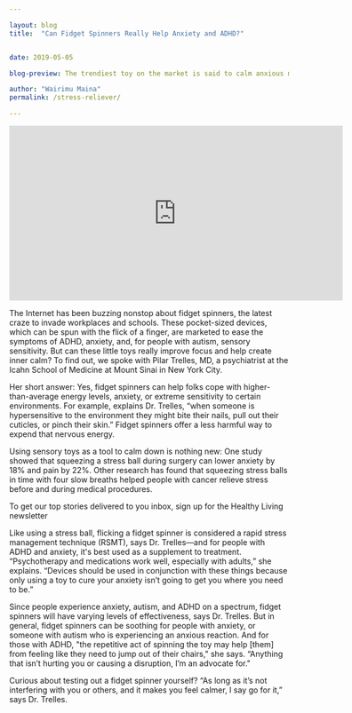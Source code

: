 ```yaml
---

layout: blog
title:  "Can Fidget Spinners Really Help Anxiety and ADHD?"


date: 2019-05-05

blog-preview: The trendiest toy on the market is said to calm anxious minds. We asked a psychiatrist if these devices can actually make a difference for people living with anxiety, ADHD, and autism.

author: "Wairimu Maina"
permalink: /stress-reliever/

---
```


<iframe width="600" height="315" src="https://www.youtube.com/embed/BPe6idF2hL8?start=6" frameborder="0" allow="accelerometer; autoplay; encrypted-media; gyroscope; picture-in-picture" allowfullscreen></iframe>

The Internet has been buzzing nonstop about fidget spinners, the latest craze to invade workplaces and schools. These pocket-sized devices, which can be spun with the flick of a finger, are marketed to ease the symptoms of ADHD, anxiety, and, for people with autism, sensory sensitivity. But can these little toys really improve focus and help create inner calm? To find out, we spoke with Pilar Trelles, MD, a psychiatrist at the Icahn School of Medicine at Mount Sinai in New York City.

Her short answer: Yes, fidget spinners can help folks cope with higher-than-average energy levels, anxiety, or extreme sensitivity to certain environments. For example, explains Dr. Trelles, “when someone is hypersensitive to the environment they might bite their nails, pull out their cuticles, or pinch their skin.” Fidget spinners offer a less harmful way to expend that nervous energy.

Using sensory toys as a tool to calm down is nothing new: One study showed that squeezing a stress ball during surgery can lower anxiety by 18% and pain by 22%. Other research has found that squeezing stress balls in time with four slow breaths helped people with cancer relieve stress before and during medical procedures.

To get our top stories delivered to you inbox, sign up for the Healthy Living newsletter

Like using a stress ball, flicking a fidget spinner is considered a rapid stress management technique (RSMT), says Dr. Trelles—and for people with ADHD and anxiety, it's best used as a supplement to treatment. “Psychotherapy and medications work well, especially with adults,” she explains. “Devices should be used in conjunction with these things because only using a toy to cure your anxiety isn’t going to get you where you need to be.”

Since people experience anxiety, autism, and ADHD on a spectrum, fidget spinners will have varying levels of effectiveness, says Dr. Trelles. But in general, fidget spinners can be soothing for people with anxiety, or someone with autism who is experiencing an anxious reaction. And for those with ADHD, "the repetitive act of spinning the toy may help [them] from feeling like they need to jump out of their chairs," she says. “Anything that isn’t hurting you or causing a disruption, I’m an advocate for."

Curious about testing out a fidget spinner yourself? “As long as it’s not interfering with you or others, and it makes you feel calmer, I say go for it,” says Dr. Trelles.